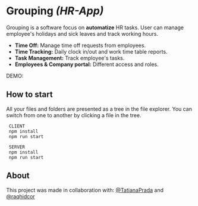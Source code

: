 # Grouping *(HR-App)*

Grouping is a software focus on **automatize** HR tasks. User can manage employee's holidays and sick leaves and track working hours.

 - **Time Off:** Manage time off requests from employees. 
 - **Time Tracking:** Daily clock in/out and work time table reports.
 - **Task Management:** Track employee's tasks.
 - **Employees & Company portal:** Different access and roles. 
 
 DEMO: 

## How to start

All your files and folders are presented as a tree in the file explorer. You can switch from one to another by clicking a file in the tree.

     CLIENT
     npm install
     npm run start
     
     SERVER
     npm install
     npm run start


## About

This project was made in collaboration with: [@TatianaPrada](https://github.com/TatianaPrada) and [@raqhidcor](https://github.com/raqhidcor)

